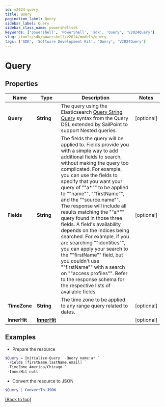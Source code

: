 ```yaml
---
id: v2024-query
title: Query
pagination_label: Query
sidebar_label: Query
sidebar_class_name: powershellsdk
keywords: ['powershell', 'PowerShell', 'sdk', 'Query', 'V2024Query'] 
slug: /tools/sdk/powershell/v2024/models/query
tags: ['SDK', 'Software Development Kit', 'Query', 'V2024Query']
---
```



# Query

## Properties

Name | Type | Description | Notes
------------ | ------------- | ------------- | -------------
**Query** | **String** | The query using the Elasticsearch [Query String Query](https://www.elastic.co/guide/en/elasticsearch/reference/5.2/query-dsl-query-string-query.html#query-string) syntax from the Query DSL extended by SailPoint to support Nested queries. | [optional] 
**Fields** | **String** | The fields the query will be applied to.  Fields provide you with a simple way to add additional fields to search, without making the query too complicated.  For example, you can use the fields to specify that you want your query of ""a*"" to be applied to ""name"", ""firstName"", and the ""source.name"".  The response will include all results matching the ""a*"" query found in those three fields.  A field's availability depends on the indices being searched.  For example, if you are searching ""identities"", you can apply your search to the ""firstName"" field, but you couldn't use ""firstName"" with a search on ""access profiles"".  Refer to the response schema for the respective lists of available fields.  | [optional] 
**TimeZone** | **String** | The time zone to be applied to any range query related to dates. | [optional] 
**InnerHit** | [**InnerHit**](inner-hit) |  | [optional] 

## Examples

- Prepare the resource
```powershell
$Query = Initialize-Query  -Query name:a* `
 -Fields [firstName,lastName,email] `
 -TimeZone America/Chicago `
 -InnerHit null
```

- Convert the resource to JSON
```powershell
$Query | ConvertTo-JSON
```


[[Back to top]](#) 

